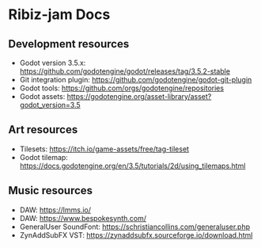 # Ribiz-jam Docs

## Development resources
* Godot version 3.5.x: https://github.com/godotengine/godot/releases/tag/3.5.2-stable
* Git integration plugin: https://github.com/godotengine/godot-git-plugin
* Godot tools: https://github.com/orgs/godotengine/repositories
* Godot assets: https://godotengine.org/asset-library/asset?godot_version=3.5

## Art resources
* Tilesets: https://itch.io/game-assets/free/tag-tileset
* Godot tilemap: https://docs.godotengine.org/en/3.5/tutorials/2d/using_tilemaps.html

## Music resources
* DAW: https://lmms.io/
* DAW: https://www.bespokesynth.com/
* GeneralUser SoundFont: https://schristiancollins.com/generaluser.php
* ZynAddSubFX VST: https://zynaddsubfx.sourceforge.io/download.html

